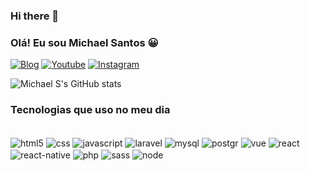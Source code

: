 ### Hi there 👋

### Olá! Eu sou Michael Santos 😀

[![Blog](https://img.shields.io/website-up-down-green-red/http/monip.org.svg)](https://viverdecodigos.com.br/)
[![Youtube](https://img.shields.io/badge/YouTube-FF0000?style=for-the-badge&logo=youtube&logoColor=white)](https://www.youtube.com/channel/UC_txUVZakr8XOH6hKeTgVCA)
[![Instagram](https://img.shields.io/badge/Instagram-E4405F?style=for-the-badge&logo=instagram&logoColor=white)](https://www.instagram.com/michaelgomes.santos/?hl=pt-br)

![Michael S's GitHub stats](https://github-readme-stats.vercel.app/api?username=Maycomsantos&show_icons=true&theme=dracula)

### Tecnologias que uso no meu dia

<div style="display: inline_block"><br>
    <img align="center" alt="html5" src="https://img.shields.io/badge/HTML-239120?style=for-the-badge&logo=html5&logoColor=white" />
    <img align="center" alt="css" src="	https://img.shields.io/badge/CSS-239120?&style=for-the-badge&logo=css3&logoColor=white" />
    <img align="center" alt="javascript" src="https://img.shields.io/badge/JavaScript-F7DF1E?style=for-the-badge&logo=javascript&logoColor=white" />
    <img align="center" alt="laravel" src="	https://img.shields.io/badge/Laravel-FF2D20?style=for-the-badge&logo=laravel&logoColor=white" />
    <img align="center" alt="mysql" src="	https://img.shields.io/badge/MySQL-00000F?style=for-the-badge&logo=mysql&logoColor=white" />
    <img align="center" alt="postgr" src="	https://img.shields.io/badge/PostgreSQL-316192?style=for-the-badge&logo=postgresql&logoColor=white" />
    <img align="center" alt="vue" src="	https://img.shields.io/badge/Vue.js-35495E?style=for-the-badge&logo=vue.js&logoColor=4FC08D" />
    <img align="center" alt="react" src="	https://img.shields.io/badge/React-20232A?style=for-the-badge&logo=react&logoColor=61DAFB" />
    <img align="center" alt="react-native" src="https://img.shields.io/badge/React_Native-20232A?style=for-the-badge&logo=react&logoColor=61DAFB" />
    <img align="center" alt="php" src="	https://img.shields.io/badge/PHP-777BB4?style=for-the-badge&logo=php&logoColor=white" />
    <img align="center" alt="sass" src="	https://img.shields.io/badge/Sass-CC6699?style=for-the-badge&logo=sass&logoColor=white" />
    <img align="center" alt="node" src="	https://img.shields.io/badge/Node.js-43853D?style=for-the-badge&logo=node.js&logoColor=white" />
    

</div>
